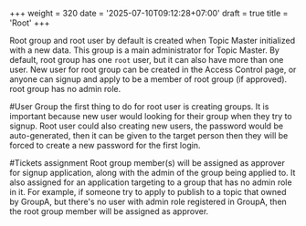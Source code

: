 +++
weight = 320
date = '2025-07-10T09:12:28+07:00'
draft = true
title = 'Root'
+++

Root group and root user by default is created when Topic Master initialized with a new data.
This group is a main administrator for Topic Master.
By default, root group has one `root` user, but it can also have more than one user. 
New user for root group can be created in the Access Control page, or anyone can signup and apply to be a member of root group (if approved).
root group has no admin role.

#User Group
the first thing to do for root user is creating groups. It is important because new user would looking for their group when they try to signup.
Root user could also creating new users, the password would be auto-generated, then it can be given to the target person then they will be forced to create a new password for the first login.

#Tickets assignment
Root group member(s) will be assigned as approver for signup application, along with the admin of the group being applied to.
It also assigned for an application targeting to a group that has no admin role in it.
For example, if someone try to apply to publish to a topic that owned by GroupA, but there's no user with admin role registered in GroupA, then the root group member will be assigned as approver.

